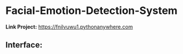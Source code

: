 # Facial-Emotion-Detection-System

**Link Project:** https://fnilvuwu1.pythonanywhere.com

## Interface:


